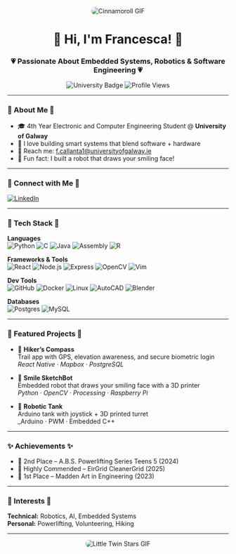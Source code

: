 <div align="center"> 
  <img src="https://www.icegif.com/wp-content/uploads/2021/12/icegif-1135.gif" alt="Cinnamoroll GIF" style="max-width: 100%; border-radius: 10px;">
</div>

<h1 align="center">🌸 Hi, I'm Francesca! 🌸</h1>

<h3 align="center">💗 Passionate About Embedded Systems, Robotics & Software Engineering 💗</h3>

<div align="center">
  <img src="https://img.shields.io/badge/University%20of%20Galway-💖-ff69b4?style=flat-square" alt="University Badge">
  <img src="https://komarev.com/ghpvc/?username=francescamarycallanta&label=Profile%20Views&color=ff69b4&style=flat-square" alt="Profile Views" />
</div>

---

### 🌷 About Me 🌷

- 🎓 4th Year Electronic and Computer Engineering Student @ **University of Galway**
- 🤖 I love building smart systems that blend software + hardware
- 💌 Reach me: [f.callanta1@universityofgalway.ie](mailto:f.callanta1@universityofgalway.ie)
- 🌸 Fun fact: I built a robot that draws your smiling face!

---

### 💖 Connect with Me 💖

[![LinkedIn](https://skillicons.dev/icons?i=linkedin)](https://linkedin.com/in/francescamarycallanta)

---

### 🎀 Tech Stack 🎀

**Languages**  
![Python](https://skillicons.dev/icons?i=python) ![C](https://skillicons.dev/icons?i=c) ![Java](https://skillicons.dev/icons?i=java) ![Assembly](https://skillicons.dev/icons?i=linux) ![R](https://skillicons.dev/icons?i=r)

**Frameworks & Tools**  
![React](https://skillicons.dev/icons?i=react) ![Node.js](https://skillicons.dev/icons?i=nodejs) ![Express](https://skillicons.dev/icons?i=express) ![OpenCV](https://skillicons.dev/icons?i=opencv) ![Vim](https://skillicons.dev/icons?i=vim)

**Dev Tools**  
![GitHub](https://skillicons.dev/icons?i=github) ![Docker](https://skillicons.dev/icons?i=docker) ![Linux](https://skillicons.dev/icons?i=linux) ![AutoCAD](https://skillicons.dev/icons?i=autocad) ![Blender](https://skillicons.dev/icons?i=blender)

**Databases**  
![Postgres](https://skillicons.dev/icons?i=postgres) ![MySQL](https://skillicons.dev/icons?i=mysql)

---

### 🌸 Featured Projects 🌸

- 🧭 **Hiker’s Compass**  
  Trail app with GPS, elevation awareness, and secure biometric login  
  _React Native · Mapbox · PostgreSQL_

- 🤖 **Smile SketchBot**  
  Embedded robot that draws your smiling face with a 3D printer  
  _Python · OpenCV · Processing · Raspberry Pi_

- 🚗 **Robotic Tank**  
  Arduino tank with joystick + 3D printed turret  
  _Arduino · PWM · Embedded C++

---

### ✨ Achievements ✨

- 🥈 2nd Place – A.B.S. Powerlifting Series Teens 5 (2024)  
- 🧠 Highly Commended – EirGrid CleanerGrid (2025)  
- 🎨 1st Place – Madden Art in Engineering (2023)

---

### 💅 Interests 💅

**Technical:** Robotics, AI, Embedded Systems  
**Personal:** Powerlifting, Volunteering, Hiking

---

<div align="center">
  <img src="https://i.pinimg.com/originals/a2/12/86/a21286c59bca30cef4db2107d386bdbc.gif" alt="Little Twin Stars GIF" style="max-width: 100%; border-radius: 12px;">
</div>
